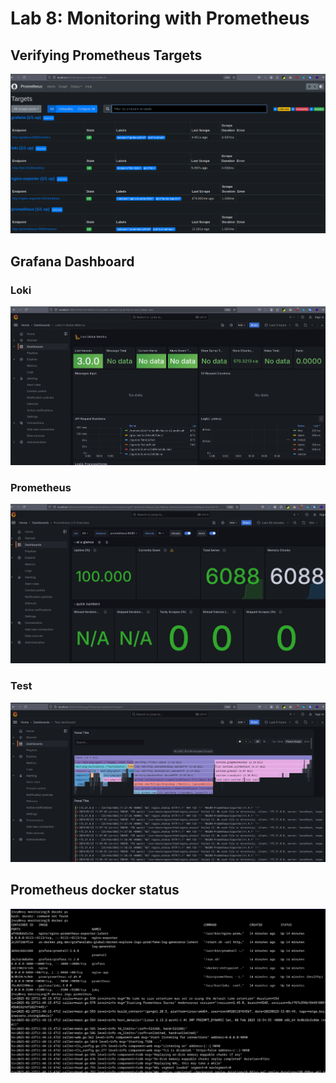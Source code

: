 # Lab 8: Monitoring with Prometheus

## Verifying Prometheus Targets
![](./images/lab8_1.png)

## Grafana Dashboard
### Loki
![](./images/lab8_3.png)

### Prometheus
![](./images/lab8_2.png)

### Test
![](./images/lab8_4.png)

## Prometheus docker status
![](./images/lab8_5.png)